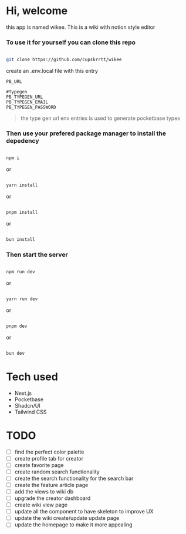 # Hi, welcome

this app is named wikee. This is a wiki with notion style editor

### To use it for yourself you can clone this repo

```bash

git clone https://github.com/cupskrrtt/wikee

```

create an .env.local file with this entry

```
PB_URL

#Typegen
PB_TYPEGEN_URL
PB_TYPEGEN_EMAIL
PB_TYPEGEN_PASSWORD

```

> the type gen url env entries is used to generate pocketbase types


### Then use your prefered package manager to install the depedency

```bash

npm i

```
or 

```bash

yarn install

```

or 

```bash

pnpm install

```

or 

```bash

bun install

```

### Then start the server

```bash

npm run dev

```

or 

```bash

yarn run dev

```

or 

```bash

pnpm dev

```

or 

```bash

bun dev

```

# Tech used
- Next.js
- Pocketbase
- Shadcn/UI
- Tailwind CSS

# TODO
- [ ] find the perfect color palette
- [ ] create profile tab for creator
- [ ] create favorite page
- [ ] create random search functionality
- [ ] create the search functionality for the search bar
- [ ] create the feature article page
- [ ] add the views to wiki db
- [ ] upgrade the creator dashboard
- [ ] create wiki view page
- [ ] update all the component to have skeleton to improve UX
- [ ] update the wiki create/update update page
- [ ] update the homepage to make it more appealing
